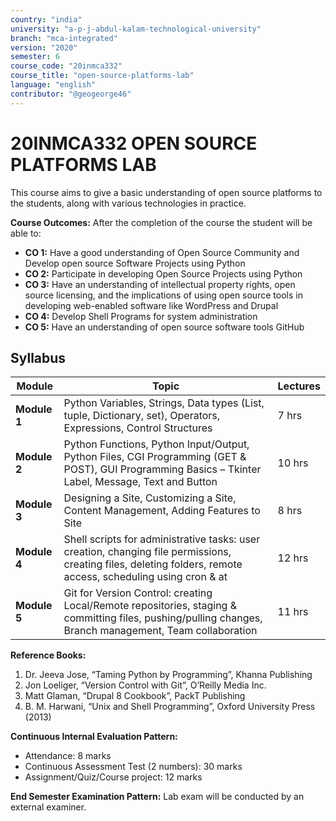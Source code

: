```yaml
---
country: "india"
university: "a-p-j-abdul-kalam-technological-university"
branch: "mca-integrated"
version: "2020"
semester: 6
course_code: "20inmca332"
course_title: "open-source-platforms-lab"
language: "english"
contributor: "@geogeorge46"
---
```


# 20INMCA332 OPEN SOURCE PLATFORMS LAB

This course aims to give a basic understanding of open source platforms to the students, along with various technologies in practice.  

**Course Outcomes:** After the completion of the course the student will be able to:

- **CO 1:** Have a good understanding of Open Source Community and Develop open source Software Projects using Python  
- **CO 2:** Participate in developing Open Source Projects using Python  
- **CO 3:** Have an understanding of intellectual property rights, open source licensing, and the implications of using open source tools in developing web-enabled software like WordPress and Drupal  
- **CO 4:** Develop Shell Programs for system administration  
- **CO 5:** Have an understanding of open source software tools GitHub  

## Syllabus

| Module | Topic | Lectures |
|--------|-------|----------|
| **Module 1** | Python Variables, Strings, Data types (List, tuple, Dictionary, set), Operators, Expressions, Control Structures | 7 hrs |
| **Module 2** | Python Functions, Python Input/Output, Python Files, CGI Programming (GET & POST), GUI Programming Basics – Tkinter Label, Message, Text and Button | 10 hrs |
| **Module 3** | Designing a Site, Customizing a Site, Content Management, Adding Features to Site | 8 hrs |
| **Module 4** | Shell scripts for administrative tasks: user creation, changing file permissions, creating files, deleting folders, remote access, scheduling using cron & at | 12 hrs |
| **Module 5** | Git for Version Control: creating Local/Remote repositories, staging & committing files, pushing/pulling changes, Branch management, Team collaboration | 11 hrs |

**Reference Books:**  
1. Dr. Jeeva Jose, “Taming Python by Programming”, Khanna Publishing  
2. Jon Loeliger, “Version Control with Git”, O’Reilly Media Inc.  
3. Matt Glaman, “Drupal 8 Cookbook”, PackT Publishing  
4. B. M. Harwani, “Unix and Shell Programming”, Oxford University Press (2013)  

**Continuous Internal Evaluation Pattern:**  
- Attendance: 8 marks  
- Continuous Assessment Test (2 numbers): 30 marks  
- Assignment/Quiz/Course project: 12 marks  

**End Semester Examination Pattern:** Lab exam will be conducted by an external examiner.
